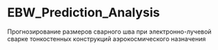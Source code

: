 # EBW_Prediction_Analysis
Прогнозирование размеров сварного шва при электронно-лучевой сварке тонкостенных конструкций аэрокосмического назначения
